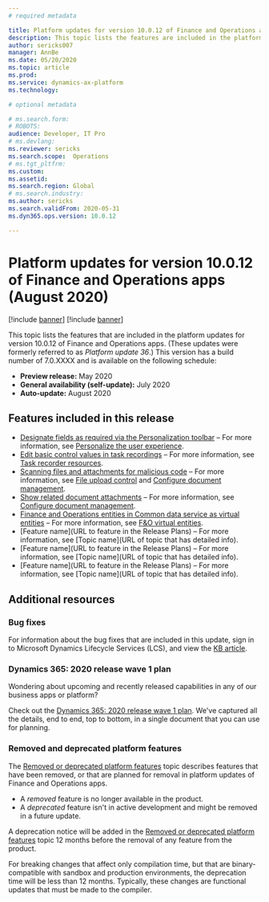 ```yaml
---
# required metadata

title: Platform updates for version 10.0.12 of Finance and Operations apps (August 2020)
description: This topic lists the features are included in the platform updates for version 10.0.12 of Finance and Operations apps.
author: sericks007
manager: AnnBe
ms.date: 05/20/2020
ms.topic: article
ms.prod: 
ms.service: dynamics-ax-platform
ms.technology: 

# optional metadata

# ms.search.form: 
# ROBOTS: 
audience: Developer, IT Pro
# ms.devlang: 
ms.reviewer: sericks
ms.search.scope:  Operations
# ms.tgt_pltfrm: 
ms.custom: 
ms.assetid:
ms.search.region: Global
# ms.search.industry: 
ms.author: sericks
ms.search.validFrom: 2020-05-31
ms.dyn365.ops.version: 10.0.12

---
```

# Platform updates for version 10.0.12 of Finance and Operations apps (August 2020)

[!include [banner](../includes/banner.md)]
[!include [banner](../includes/preview-banner.md)]

This topic lists the features that are included in the platform updates for version 10.0.12 of Finance and Operations apps. (These updates were formerly referred to as *Platform update 36*.) This version has a build number of 7.0.XXXX and is available on the following schedule:

- **Preview release:** May 2020
- **General availability (self-update):** July 2020
- **Auto-update:** August 2020

## Features included in this release

-  [Designate fields as required via the Personalization toolbar](https://docs.microsoft.com/dynamics365-release-plan/2020wave1/finance-operations-crossapp-capabilities/usability-improvements-filtering-personalization) – For more information, see 
[Personalize the user experience](https://docs.microsoft.com/dynamics365/fin-ops-core/fin-ops/get-started/personalize-user-experience). 
-  [Edit basic control values in task recordings](https://docs.microsoft.com/dynamics365-release-plan/2020wave1/finance-operations-crossapp-capabilities/new-task-recorder-capabilities-rsat) – For more information, see [Task recorder resources](https://docs.microsoft.com/dynamics365/fin-ops-core/dev-itpro/user-interface/task-recorder).
-  [Scanning files and attachments for malicious code](https://successhub.crm.dynamics.com/main.aspx?appid=0fe9f79a-a1f6-4064-af95-ded6c5e7bd5c&pagetype=entityrecord&etn=rn_releasenote&id=c0cade82-ea96-ea11-a811-000d3a579c38) – For more information, see [File upload control](https://docs.microsoft.com/dynamics365/fin-ops-core/dev-itpro/user-interface/file-upload-control) and [Configure document management](https://docs.microsoft.com/dynamics365/fin-ops-core/fin-ops/organization-administration/configure-document-management).
-  [Show related document attachments](https://successhub.crm.dynamics.com/main.aspx?appid=0fe9f79a-a1f6-4064-af95-ded6c5e7bd5c&pagetype=entityrecord&etn=rn_releasenote&id=1c7a5aec-3d96-ea11-a811-000d3a579c34) – For more information, see [Configure document management](https://docs.microsoft.com/dynamics365/fin-ops-core/fin-ops/organization-administration/configure-document-management).
- [Finance and Operations entities in Common data service as virtual entities](https://docs.microsoft.com/en-us/dynamics365-release-plan/2020wave1/finance-operations-crossapp-capabilities/finance-operations-entities-common-data-service-as-virtual-entities) – For more information, see [F&O virtual entities](https://docs.microsoft.com/en-us/dynamics365/fin-ops-core/dev-itpro/power-platform/overview).
- [Feature name](URL to feature in the Release Plans) – For more information, see [Topic name](URL of topic that has detailed info).
- [Feature name](URL to feature in the Release Plans) – For more information, see [Topic name](URL of topic that has detailed info).
- [Feature name](URL to feature in the Release Plans) – For more information, see [Topic name](URL of topic that has detailed info).

## Additional resources

### Bug fixes

For information about the bug fixes that are included in this update, sign in to Microsoft Dynamics Lifecycle Services (LCS), and view the [KB article](https://fix.lcs.dynamics.com/).

### Dynamics 365: 2020 release wave 1 plan

Wondering about upcoming and recently released capabilities in any of our business apps or platform?

Check out the [Dynamics 365: 2020 release wave 1 plan](https://docs.microsoft.com/dynamics365-release-plan/2020wave1/index). We've captured all the details, end to end, top to bottom, in a single document that you can use for planning.

### Removed and deprecated platform features

The [Removed or deprecated platform features](removed-deprecated-features-platform-updates.md) topic describes features that have been removed, or that are planned for removal in platform updates of Finance and Operations apps.

- A *removed* feature is no longer available in the product.
- A *deprecated* feature isn't in active development and might be removed in a future update.

A deprecation notice will be added in the [Removed or deprecated platform features](removed-deprecated-features-platform-updates.md) topic 12 months before the removal of any feature from the product.

For breaking changes that affect only compilation time, but that are binary-compatible with sandbox and production environments, the deprecation time will be less than 12 months. Typically, these changes are functional updates that must be made to the compiler.
